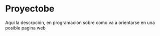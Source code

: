# Proyectobe
Aqui la descrpción, en programación sobre como va a orientarse en una posible pagina web

